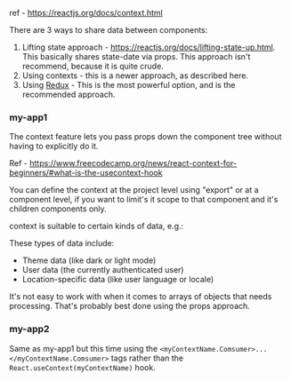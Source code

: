 ref - https://reactjs.org/docs/context.html

There are 3 ways to share data between components:

1. Lifting state approach - https://reactjs.org/docs/lifting-state-up.html. This basically shares state-date via props. This approach isn't recommend, because it is quite crude. 
2. Using contexts - this is a newer approach, as described here.
3. Using [Redux](https://redux.js.org/) - This is the most powerful option, and is the recommended approach. 


### my-app1 
The context feature lets you pass props down the component tree without having to explicitly do it. 

Ref - https://www.freecodecamp.org/news/react-context-for-beginners/#what-is-the-usecontext-hook

You can define the context at the project level using "export" or at a component level, if you want to limit's it scope
to that component and it's children components only. 

context is suitable to certain kinds of data, e.g.:

These types of data include:
- Theme data (like dark or light mode)
- User data (the currently authenticated user)
- Location-specific data (like user language or locale)

It's not easy to work with when it comes to arrays of objects that needs processing. That's probably best done using the props approach. 


### my-app2
Same as my-app1 but this time using the `<myContextName.Comsumer>...</myContextName.Comsumer>` tags rather than the `React.useContext(myContextName)` hook. 
